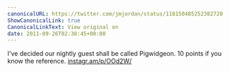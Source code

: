 ```yaml
---
canonicalURL: https://twitter.com/jmjordan/status/118150485252382720
ShowCanonicalLink: true
CanonicalLinkText: View original on
date: 2011-09-26T02:30:45+00:00
---
```

I've decided our nightly guest shall be called Pigwidgeon. 10 points if you know the reference. [instagr.am/p/OOd2W/](http://instagr.am/p/OOd2W/)